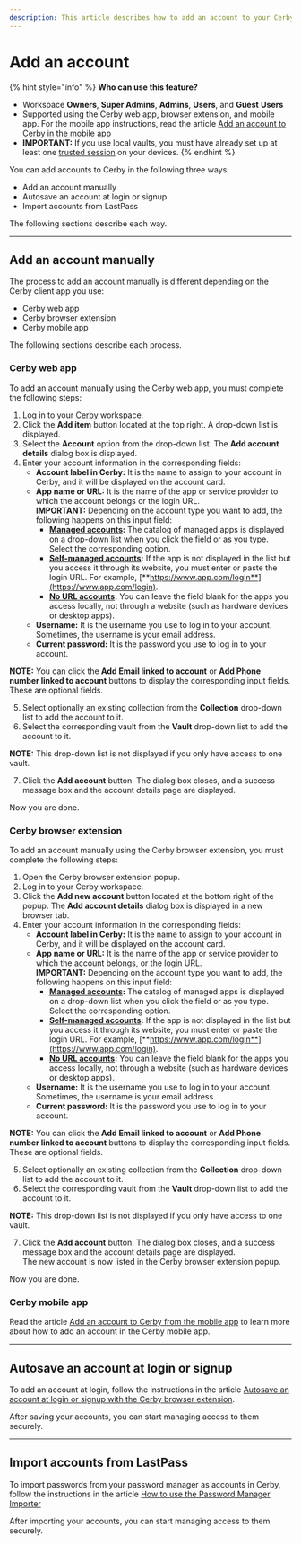 ```yaml
---
description: This article describes how to add an account to your Cerby workspa
---
```


# Add an account

{% hint style="info" %}
**Who can use this feature?**

* Workspace **Owners**, **Super Admins**, **Admins**, **Users**, and **Guest** **Users**
* Supported using the Cerby web app, browser extension, and mobile app. For the mobile app instructions, read the article [Add an account to Cerby in the mobile app](<../Cerby mobile app/Manage Accounts in the Cerby mobile app/Add an account to Cerby in the mobile app.md>)&#x20;
* **IMPORTANT:** If you use local vaults, you must have already set up at least one [trusted session](<../Password management/Managing your trusted devices/Set up trusted sessions on your devices.md>) on your devices.
{% endhint %}

You can add accounts to Cerby in the following three ways:

* Add an account manually
* Autosave an account at login or signup
* Import accounts from LastPass

The following sections describe each way.

***

## Add an account manually

The process to add an account manually is different depending on the Cerby client app you use:

* Cerby web app
* Cerby browser extension
* Cerby mobile app

The following sections describe each process.

### **Cerby web app**

To add an account manually using the Cerby web app, you must complete the following steps:

1. Log in to your [Cerby](https://app.cerby.com/) workspace.
2. Click the **Add item** button located at the top right. A drop-down list is displayed.
3. Select the **Account** option from the drop-down list. The **Add account details** dialog box is displayed.
4. Enter your account information in the corresponding fields:
   * **Account label in Cerby:** It is the name to assign to your account in Cerby, and it will be displayed on the account card.
   * **App name or URL:** It is the name of the app or service provider to which the account belongs or the login URL.\
     ​**IMPORTANT:** Depending on the account type you want to add, the following happens on this input field:
     * [**Managed accounts**](https://help.cerby.com/en/articles/8708338-explore-accounts#h_f0a859b407)**:** The catalog of managed apps is displayed on a drop-down list when you click the field or as you type. Select the corresponding option.
     * [**Self-managed accounts**](https://help.cerby.com/en/articles/8708338-explore-accounts#h_079d120056)**:** If the app is not displayed in the list but you access it through its website, you must enter or paste the login URL. For example, [**https://www.app.com/login**](https://www.app.com/login).
     * [**No URL accounts**](https://help.cerby.com/en/articles/8708338-explore-accounts#h_d754e0f4d9)**:** You can leave the field blank for the apps you access locally, not through a website (such as hardware devices or desktop apps).
   * **Username:** It is the username you use to log in to your account. Sometimes, the username is your email address.
   * **Current password:** It is the password you use to log in to your account.

**NOTE:** You can click the **Add Email linked to account** or **Add Phone number linked to account** buttons to display the corresponding input fields. These are optional fields.

5. Select optionally an existing collection from the **Collection** drop-down list to add the account to it.
6. Select the corresponding vault from the **Vault** drop-down list to add the account to it.

**NOTE:** This drop-down list is not displayed if you only have access to one vault.

7. Click the **Add account** button. The dialog box closes, and a success message box and the account details page are displayed.

Now you are done.

### **Cerby browser extension**

To add an account manually using the Cerby browser extension, you must complete the following steps:

1. Open the Cerby browser extension popup.
2. Log in to your Cerby workspace.
3. Click the **Add new account** button located at the bottom right of the popup. The **Add account details** dialog box is displayed in a new browser tab.
4. Enter your account information in the corresponding fields:
   * **Account label in Cerby:** It is the name to assign to your account in Cerby, and it will be displayed on the account card.
   * **App name or URL:** It is the name of the app or service provider to which the account belongs, or the login URL.\
     ​**IMPORTANT:** Depending on the account type you want to add, the following happens on this input field:
     * [**Managed accounts**](https://help.cerby.com/en/articles/8708338-explore-accounts#h_f0a859b407)**:** The catalog of managed apps is displayed on a drop-down list when you click the field or as you type. Select the corresponding option.
     * [**Self-managed accounts**](https://help.cerby.com/en/articles/8708338-explore-accounts#h_079d120056)**:** If the app is not displayed in the list but you access it through its website, you must enter or paste the login URL. For example, [**https://www.app.com/login**](https://www.app.com/login).
     * [**No URL accounts**](https://help.cerby.com/en/articles/8708338-explore-accounts#h_d754e0f4d9)**:** You can leave the field blank for the apps you access locally, not through a website (such as hardware devices or desktop apps).
   * **Username:** It is the username you use to log in to your account. Sometimes, the username is your email address.
   * **Current password:** It is the password you use to log in to your account.

**NOTE:** You can click the **Add Email linked to account** or **Add Phone number linked to account** buttons to display the corresponding input fields. These are optional fields.

5. Select optionally an existing collection from the **Collection** drop-down list to add the account to it.
6. Select the corresponding vault from the **Vault** drop-down list to add the account to it.

**NOTE:** This drop-down list is not displayed if you only have access to one vault.

7. Click the **Add account** button. The dialog box closes, and a success message box and the account details page are displayed.\
   The new account is now listed in the Cerby browser extension popup.

Now you are done.

### **Cerby mobile app**

Read the article [Add an account to Cerby from the mobile app](<../Cerby mobile app/Manage Accounts in the Cerby mobile app/Add an account to Cerby in the mobile app.md>) to learn more about how to add an account in the Cerby mobile app.

***

## Autosave an account at login or signup

To add an account at login, follow the instructions in the article [Autosave an account at login or signup with the Cerby browser extension](<../Cerby browser extension/Managing your account autosave settings/Autosave an account at login or signup with the Cerby browser extension.md>).

After saving your accounts, you can start managing access to them securely.

***

## Import accounts from LastPass

To import passwords from your password manager as accounts in Cerby, follow the instructions in the article [How to use the Password Manager Importer](<../../Migrate from another EPM/Migrate from LastPass to Cerby.md>)

After importing your accounts, you can start managing access to them securely.

